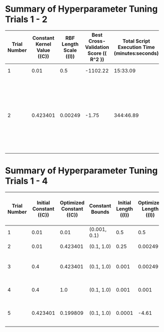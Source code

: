 <!--
 Copyright (c) 2024 David Such
 
 This software is released under the MIT License.
 https://opensource.org/licenses/MIT
-->

# Summary of Hyperparameter Tuning Trials 1 - 2

| Trial Number | Constant Kernel Value (\(C\)) | RBF Length Scale (\(l\)) | Best Cross-Validation Score (\( R^2 \)) | Total Script Execution Time (minutes:seconds) | Notes                                        |
|--------------|-------------------------------|--------------------------|----------------------------------------|-----------------------------------------------|----------------------------------------------|
| 1            | 0.01                          | 0.5                      | -1102.22                               | 15:33.09                                      | Initial configuration                         |
| 2            | 0.423401                      | 0.00249                  | -1.75                                  | 344:46.89                                     | Increased the upper bound for constant_value from 0.1 to 1.0. Decreased the lower bound for length_scale from 0.01 to 0.001. |

# Summary of Hyperparameter Tuning Trials 1 - 4

| Trial Number | Initial Constant (\(C\)) | Optimized Constant (\(C\)) | Constant Bounds      | Initial Length (\(l\)) | Optimized Length (\(l\)) | RBF/Exp Bounds     | Best Cross-Validation Score (\( R^2 \)) | Execution Time (minutes:seconds)                       | Notes                                        |
|--------------|---------------------------|----------------------------|----------------------|------------------------|--------------------------|----------------|----------------------------------------|-----------------------------------------------|----------------------------------------------|
| 1            | 0.01                      | 0.01                       | (0.001, 0.1)         | 0.5                    | 0.5                      | (0.01, 1.0)    | -1102.22                               | 15:33.09                                      | Initial configuration                         |
| 2            | 0.01                      | 0.423401                   | (0.1, 1.0)           | 0.25                   | 0.00249                  | (0.001, 0.1)   | -1.75                                  | 344:46.89                                     | Adjusted Constant and RBF bounds. |
| 3            | 0.4                       | 0.423401                   | (0.1, 1.0)           | 0.001                  | 0.00249                  | (0.001, 0.1)   | -1.75                                  | 356:44.66                                     | Increased max_iter, initial values and adjusted bounds.        |
| 4            | 0.4                       |    1.0    | (0.1, 1.0)                  | 0.001   | 0.001                        | (0.001, 0.1)                    | -2.25                                    | 135:03.62                                   | Removed StandardScaler from the pipeline.     |
| 5            | 0.423401                  | 0.199809       | (0.1, 1.0)                 | 0.0001| -4.61                      | (0.0001, 0.01)                  | -0.63                                    | 261:17.58                                   | ExponentialKernel, significantly improved cross-validation score |


